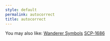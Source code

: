 ```yaml
---
style: default
permalink: autocorrect
title: autocorrect
---
```

You may also like:
[Wanderer Symbols](http://scp-wiki.net/wanderer-symbols)
[SCP-1686](http://scp-wiki.net/scp-1686)